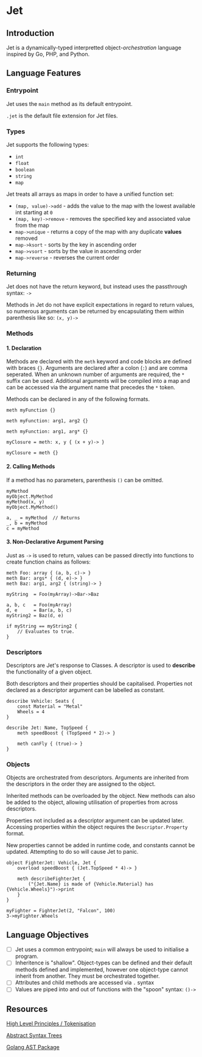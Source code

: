 # Jet

## Introduction

Jet is a dynamically-typed interpretted object-_orchestration_ language inspired by Go, PHP, and Python.

## Language Features

### Entrypoint

Jet uses the `main` method as its default entrypoint.

`.jet` is the default file extension for Jet files.

### Types

Jet supports the following types:

* `int`
* `float`
* `boolean`
* `string`
* `map`

Jet treats all arrays as maps in order to have a unified function set:

* `(map, value)->add` - adds the value to the map with the lowest available int starting at `0`
* `(map, key)->remove` - removes the specified key and associated value from the map
* `map->unique` - returns a copy of the map with any duplicate **values** removed
* `map->ksort` - sorts by the key in ascending order
* `map->vsort` - sorts by the value in ascending order
* `map->reverse` - reverses the current order

### Returning

Jet does not have the return keyword, but instead uses the passthrough syntax: `->`

Methods in Jet do not have explicit expectations in regard to return values, so numerous arguments can be returned by encapsulating them within parenthesis like so: `(x, y)->`

### Methods

#### 1. Declaration

Methods are declared with the `meth` keyword and code blocks are defined with braces `{}`. Arguments are declared after a colon (`:`) and are comma seperated. When an unknown number of arguments are required, the `*` suffix can be used. Additional arguments will be compiled into a map and can be accessed via the argument name that precedes the `*` token. 

Methods can be declared in any of the following formats.

```
meth myFunction {}

meth myFunction: arg1, arg2 {}

meth myFunction: arg1, arg* {}

myClosure = meth: x, y { (x + y)-> }

myClosure = meth {}
```

#### 2. Calling Methods

If a method has no parameters, parenthesis `()` can be omitted.
```
myMethod
myObject.MyMethod
myMethod(x, y)
myObject.MyMethod()
```
```
a, _ = myMethod  // Returns 
_, b = myMethod
c = myMethod
```

#### 3. Non-Declarative Argument Parsing

Just as `->` is used to return, values can be passed directly into functions to create function chains as follows:
```
meth Foo: array { (a, b, c)-> }
meth Bar: args* { (d, e)-> }
meth Baz: arg1, arg2 { (string)-> }

myString  = Foo(myArray)->Bar->Baz

a, b, c   = Foo(myArray)
d, e      = Bar(a, b, c)
myString2 = Baz(d, e)

if myString == myString2 {
    // Evaluates to true.
} 
```

### Descriptors

Descriptors are Jet's response to Classes. A descriptor is used to **describe** the functionality of a given object.

Both descriptors and their properties should be capitalised. Properties not declared as a descriptor argument can be labelled as constant.

```
describe Vehicle: Seats {
    const Material = "Metal"
    Wheels = 4
}

describe Jet: Name, TopSpeed {
    meth speedBoost { (TopSpeed * 2)-> }

    meth canFly { (true)-> }
}
```

### Objects

Objects are orchestrated from descriptors. Arguments are inherited from the descriptors in the order they are assigned to the object.

Inherited methods can be overloaded by the object. New methods can also be added to the object, allowing utilisation of properties from across descriptors.

Properties not included as a descriptor argument can be updated later. Accessing properties within the object requires the `Descriptor.Property` format.

New properties cannot be added in runtime code, and constants cannot be updated. Attempting to do so will cause Jet to panic.

```
object FighterJet: Vehicle, Jet {
    overload speedBoost { (Jet.TopSpeed * 4)-> }
    
    meth describeFighterJet {
        ("{Jet.Name} is made of {Vehicle.Material} has {Vehicle.Wheels}")->print
    }
}

myFighter = FighterJet(2, "Falcon", 100)
3->myFighter.Wheels
```

## Language Objectives

* [ ] Jet uses a common entrypoint; `main` will always be used to initialise a program.
* [ ] Inheritence is "shallow". Object-types can be defined and their default methods defined and implemented, however one object-type cannot inherit from another. They must be orchestrated together.
* [ ] Attributes and child methods are accessed via `.` syntax
* [ ] Values are piped into and out of functions with the "spoon" syntax: `()->`

## Resources

[High Level Principles / Tokenisation](https://www.freecodecamp.org/news/the-programming-language-pipeline-91d3f449c919/)

[Abstract Syntax Trees](https://www.twilio.com/blog/abstract-syntax-trees)

[Golang AST Package](https://tech.ingrid.com/introduction-ast-golang/)